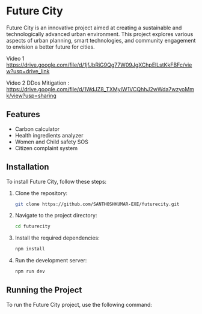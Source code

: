 # Future City

Future City is an innovative project aimed at creating a sustainable and technologically advanced urban environment. This project explores various aspects of urban planning, smart technologies, and community engagement to envision a better future for cities.

Video 1 
https://drive.google.com/file/d/1jfJbRiG9Qg77W09JgXChpElLstKkFBFc/view?usp=drive_link

Video 2 
DDos Mitigation : https://drive.google.com/file/d/1WdJZ8_TXMyIW1VCQhhJ2wWda7wzyoMmk/view?usp=sharing

## Features


- Carbon calculator
- Health ingredients analyzer
- Women and Child safety SOS
- Citizen complaint system

## Installation

To install Future City, follow these steps:

1. Clone the repository:
   ```bash
   git clone https://github.com/SANTHOSHKUMAR-EXE/futurecity.git
   ```

2. Navigate to the project directory:
   ```bash
   cd futurecity
   ```

3. Install the required dependencies:
   ```bash
   npm install
   ```

4. Run the development server:
   ```bash
   npm run dev
   ```

## Running the Project

To run the Future City project, use the following command:
